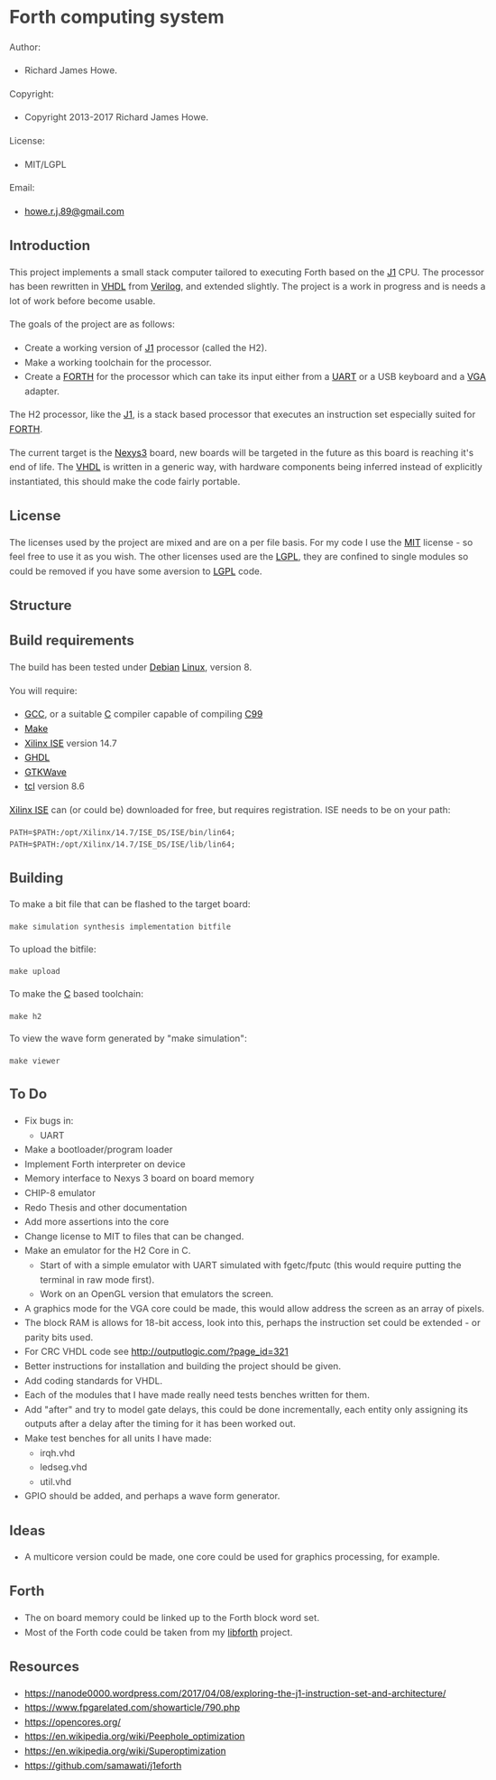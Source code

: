 # Forth computing system

Author:             

* Richard James Howe.

Copyright:          

* Copyright 2013-2017 Richard James Howe.

License:            

* MIT/LGPL

Email:              

* howe.r.j.89@gmail.com

## Introduction

This project implements a small stack computer tailored to executing Forth
based on the [J1][] CPU. The processor has been rewritten in [VHDL][] from
[Verilog][], and extended slightly. The project is a work in progress and is
needs a lot of work before become usable.

The goals of the project are as follows:

* Create a working version of [J1][] processor (called the H2).
* Make a working toolchain for the processor.
* Create a [FORTH][] for the processor which can take its input either from a
  [UART][] or a USB keyboard and a [VGA][] adapter.

The H2 processor, like the [J1][], is a stack based processor that executes an
instruction set especially suited for [FORTH][]. 

The current target is the [Nexys3][] board, new boards will be targeted in the
future as this board is reaching it's end of life. The [VHDL][] is written in a
generic way, with hardware components being inferred instead of explicitly
instantiated, this should make the code fairly portable.

## License

The licenses used by the project are mixed and are on a per file basis. For my
code I use the [MIT][] license - so feel free to use it as you wish. The other
licenses used are the [LGPL][], they are confined to single modules so could be
removed if you have some aversion to [LGPL][] code.

## Structure 

## Build requirements

The build has been tested under [Debian][] [Linux][], version 8.

You will require:

* [GCC][], or a suitable [C][] compiler capable of compiling [C99][]
* [Make][]
* [Xilinx ISE][] version 14.7
* [GHDL][]
* [GTKWave][]
* [tcl][] version 8.6

[Xilinx ISE][] can (or could be) downloaded for free, but requires
registration. ISE needs to be on your path:

	PATH=$PATH:/opt/Xilinx/14.7/ISE_DS/ISE/bin/lin64;
	PATH=$PATH:/opt/Xilinx/14.7/ISE_DS/ISE/lib/lin64;

## Building 

To make a bit file that can be flashed to the target board:

	make simulation synthesis implementation bitfile

To upload the bitfile:

	make upload

To make the [C][] based toolchain:

	make h2

To view the wave form generated by "make simulation":

	make viewer

## To Do

* Fix bugs in:
	* UART
* Make a bootloader/program loader
* Implement Forth interpreter on device
* Memory interface to Nexys 3 board on board memory
* CHIP-8 emulator
* Redo Thesis and other documentation
* Add more assertions into the core
* Change license to MIT to files that can be changed.
* Make an emulator for the H2 Core in C.
  - Start of with a simple emulator with UART simulated
  with fgetc/fputc (this would require putting the terminal
  in raw mode first).
  - Work on an OpenGL version that emulators the screen.
* A graphics mode for the VGA core could be made, this
would allow address the screen as an array of pixels.
* The block RAM is allows for 18-bit access, look into this,
perhaps the instruction set could be extended - or parity bits
used.
* For CRC VHDL code see <http://outputlogic.com/?page_id=321>
* Better instructions for installation and building the project should be
  given.
* Add coding standards for VHDL.
* Each of the modules that I have made really need tests
benches written for them.
* Add "after" and try to model gate delays, this could be done incrementally,
  each entity only assigning its outputs after a delay after the timing for it
  has been worked out.
* Make test benches for all units I have made:
	- irqh.vhd
	- ledseg.vhd
	- util.vhd
* GPIO should be added, and perhaps a wave form generator.

## Ideas

* A multicore version could be made, one core could be used
for graphics processing, for example.

## Forth

* The on board memory could be linked up to the Forth block
word set.
* Most of the Forth code could be taken from my [libforth][]
project.

## Resources

* <https://nanode0000.wordpress.com/2017/04/08/exploring-the-j1-instruction-set-and-architecture/>
* <https://www.fpgarelated.com/showarticle/790.php>
* <https://opencores.org/>
* <https://en.wikipedia.org/wiki/Peephole_optimization>
* <https://en.wikipedia.org/wiki/Superoptimization>
* <https://github.com/samawati/j1eforth>

[J1]: http://www.excamera.com/sphinx/fpga-j1.html
[PL/0]: https://github.com/howerj/pl0
[libforth]: https://github.com/howerj/libforth/
[MIT]: https://en.wikipedia.org/wiki/MIT_License
[LGPL]: https://www.gnu.org/licenses/lgpl-3.0.en.html
[VHDL]: https://en.wikipedia.org/wiki/VHDL
[Verilog]: https://en.wikipedia.org/wiki/Verilog
[UART]: https://en.wikipedia.org/wiki/Universal_asynchronous_receiver/transmitter
[FORTH]: https://en.wikipedia.org/wiki/Forth_%28programming_language%29 
[VGA]: https://en.wikipedia.org/wiki/VGA
[Nexys3]: http://store.digilentinc.com/nexys-3-spartan-6-fpga-trainer-board-limited-time-see-nexys4-ddr/
[Make]: https://en.wikipedia.org/wiki/Make_%28software%29
[C]: https://en.wikipedia.org/wiki/C_%28programming_language%29
[Debian]: https://en.wikipedia.org/wiki/Debian
[Linux]: https://en.wikipedia.org/wiki/Linux
[GCC]: https://en.wikipedia.org/wiki/GNU_Compiler_Collection
[Xilinx ISE]: https://www.xilinx.com/products/design-tools/ise-design-suite.html
[GHDL]: http://ghdl.free.fr/
[GTKWave]: http://gtkwave.sourceforge.net/
[C99]: https://en.wikipedia.org/wiki/C99
[tcl]: https://en.wikipedia.org/wiki/Tcl

<style type="text/css">body{margin:40px auto;max-width:850px;line-height:1.6;font-size:16px;color:#444;padding:0 10px}h1,h2,h3{line-height:1.2}</style>
